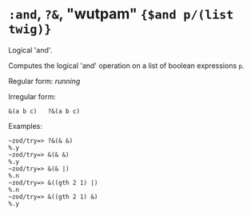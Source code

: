 # `:and`, `?&`, "wutpam" `{$and p/(list twig)}`

Logical 'and'.

Computes the logical 'and' operation on a list of boolean expressions `p`.

Regular form: *running*

Irregular form:

`&(a b c)   ?&(a b c)`

Examples:

    ~zod/try=> ?&(& &)
    %.y
    ~zod/try=> &(& &)
    %.y
    ~zod/try=> &(& |)
    %.n
    ~zod/try=> &((gth 2 1) |)
    %.n
    ~zod/try=> &((gth 2 1) &)
    %.y
